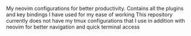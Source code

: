 My neovim configurations for better productivity.
Contains all the plugins and key bindings I have used for my ease of working
This repository currently does not have my tmux configurations that I use in addition with neovim for better navigation and quick terminal access
